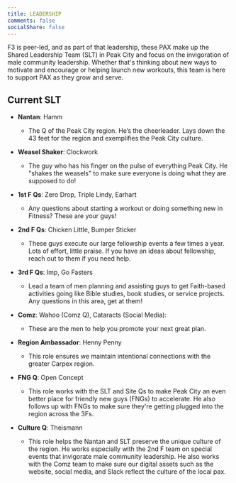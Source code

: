 ```yaml
---
title: LEADERSHIP
comments: false
socialShare: false
---
```


F3 is peer-led, and as part of that leadership, these PAX make up the Shared Leadership Team (SLT) in Peak City and focus on the invigoration of male community leadership. Whether that's thinking about new ways to motivate and encourage or helping launch new workouts, this team is here to support PAX as they grow and serve.

## Current SLT

- **Nantan**: Hamm

  - The Q of the Peak City region. He’s the cheerleader. Lays down the 43 feet for the region and exemplifies the Peak City culture.

- **Weasel Shaker**: Clockwork

  - The guy who has his finger on the pulse of everything Peak City. He "shakes the weasels" to make sure everyone is doing what they are supposed to do!

- **1st F Qs**: Zero Drop, Triple Lindy, Earhart

  - Any questions about starting a workout or doing something new in Fitness? These are your guys!

- **2nd F Qs**: Chicken Little, Bumper Sticker

  - These guys execute our large fellowship events a few times a year. Lots of effort, little praise. If you have an ideas about fellowship, reach out to them if you need help.

- **3rd F Qs**: Imp, Go Fasters

  - Lead a team of men planning and assisting guys to get Faith-based activities going like Bible studies, book studies, or service projects. Any questions in this area, get at them!

- **Comz**: Wahoo (Comz Q), Cataracts (Social Media):

  - These are the men to help you promote your next great plan.

- **Region Ambassador**: Henny Penny

  - This role ensures we maintain intentional connections with the greater Carpex region.

- **FNG Q**: Open Concept

  - This role works with the SLT and Site Qs to make Peak City an even better place for friendly new guys (FNGs) to accelerate. He also follows up with FNGs to make sure they're getting plugged into the region across the 3Fs.

- **Culture Q**: Theismann

  - This role helps the Nantan and SLT preserve the unique culture of the region. He works especially with the 2nd F team on special events that invigorate male community leadership. He also works with the Comz team to make sure our digital assets such as the website, social media, and Slack reflect the culture of the local pax.
